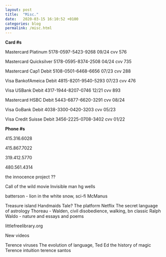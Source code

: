 ```yaml
---
layout: post
title:  "Misc."
date:   2020-03-15 16:10:52 +0100
categories: blog
permalink: /misc.html
---
```


**Card #s**

Mastercard Platinum 5178-0597-5423-9268 09/24 cvv 576

Mastercard Quicksilver 5178-0595-8374-2508 04/24 cvv 735

Mastercard Cap1 Debit 5108-0501-6468-6656 07/23 cvv 288

Visa BankofAmeica Debit 4815-8201-9540-5293 07/23 cvv 476

Visa USBank Debit 4317-1944-8207-0746 12/21 cvv 893

Mastercard HSBC Debit 5443-6877-6620-3291 cvv 08/24

Visa GoBank Debit 4038-3300-0420-3203 cvv 05/23

Visa Credit Suisse Debit 3456-2225-0708-3402 cvv 01/22

**Phone #s**

415.316.6028

415.867.7022

319.412.5770

480.561.4314

the innocence project
??

Call of the wild movie
Invisible man hg wells

batterson - lion in the white snow, sci-fi McManus

Treasure island
Handmaids Tale?
The platform Netflix
The secret language of astrology
Thoreau - Walden, civil disobedience, walking, bn classic
Ralph Waldo - nature and essays and poems

littlefreelibrary.org

New videos

Terence viruses
The evolution of language, Ted Ed 
the history of magic Terence
intuition terence
santos
